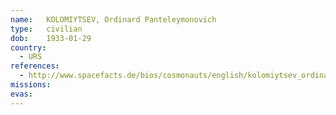 ```yaml
---
name:	KOLOMIYTSEV, Ordinard Panteleymonovich 
type:	civilian
dob:	1933-01-29
country:
  - URS
references:
  - http://www.spacefacts.de/bios/cosmonauts/english/kolomiytsev_ordinard.htm
missions:
evas:
---
```

